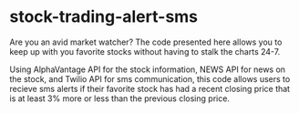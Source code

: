 # stock-trading-alert-sms

Are you an avid market watcher? The code presented here allows you to keep up with you favorite stocks without having to stalk the charts 24-7. 

Using AlphaVantage API for the stock information, NEWS API for news on the stock, and Twilio API for sms communication, this code allows users to recieve sms alerts if their favorite stock has had a recent closing price that is at least 3% more or less than the previous closing price.
